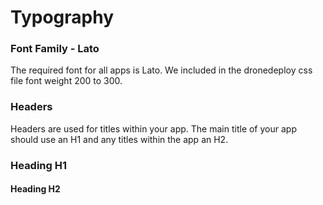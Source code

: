 # Typography

### Font Family - Lato

The required font for all apps is Lato. We included in the dronedeploy css file font weight 200 to 300.

### Headers

Headers are used for titles within your app. The main title of your app should use an H1 and any titles within the app an H2.

### **Heading H1**

#### **Heading H2**



